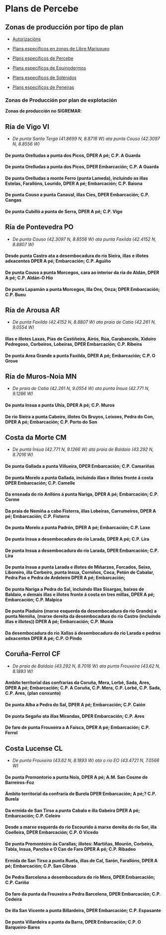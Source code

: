 # Plans de Percebe


## Zonas de producción por tipo de plan

* [Autorizacións](ZonasDeProduccionAAUT.md)

* [Plans específicos en zonas de Libre Marisqueo](ZonasDeProduccionBESP.md)

* [Plans específicos de Percebe](ZonasDeProduccionDPER.md)

* [Plans específicos de Equinodermos](ZonasDeProduccionFEQD.md)

* [Plans específicos de Solénidos](ZonasDeProduccionGSOL.md)

* [Plans específicos de Peneiras](ZonasDeProduccionHPEN.md)



### Zonas de Producción por plan de explotación

__Zonas de producción no SIGREMAR__:



## Ría de Vigo VI

* _De punta Santa Terga (41.8699 N, 8.8716 W) ata punta Couso (42.3097 N, 8.8556 W)_

#### De punta Orelludas a punta dos Picos, DPER A pé; C.P. A Guarda

#### De punta Orelludas a punta dos Picos, DPER Embarcación; C.P. A Guarda

#### De punta Orelludas a monte Ferro (punta Lameda), incluíndo as illas Estelas, Farallóns, Lourido, DPER A pé; Embarcación; C.P. Baiona

#### De punta Couso a punta Canaval, illas Cíes, DPER Embarcación; C.P. Cangas

#### De punta Cubilló a punta de Serra, DPER A pé; C.P. Vigo



## Ría de Pontevedra PO

* _De punta Couso (42.3097 N, 8.8556 W) ata punta Faxilda (42.4152 N, 8.8807 W)_

#### Desde punta Castro ata a desembocadura do río Sieira, illas e illotes adxacentes DPER A pé; Embarcación; C.P. Aguiño

#### De punta Couso a punta Morcegos, cara ao interior da ría de Aldán, DPER A pé; C.P. Aldán-O Hio

#### De punta Lapamán a punta Morcegos, Illa Ons, Onza; DPER Embarcación; C.P. Bueu



## Ría de Arousa AR

* _De punta Faxilda (42.4152 N, 8.8807 W) ata praia de Catia (42.261 N, 9.0554 W)_

#### Illas e illotes Laxas, Pías de Castiñeira, Airós, Rúa, Carabancelo, Xidoiro Pedregoso, Corbeiros, Lobeiras, DPER Embarcación; C.P. Ribeira

#### De punta Area Grande a punta Faxilda, DPER A pé; Embarcación; C.P. O Grove



## Ría de Muros-Noia MN

* _De praia de Catia (42.261 N, 9.0554 W) ata punta Ínsua (42.771 N, 9.1266 W)_

#### De punta Insua a punta Uhía, DPER A pé; C.P. Muros

#### De río Sieira a punta Cabeiro, illotes Os Bruyos, Leixoes, Pedra do Con, DPER A pé; Embarcación; C.P. Porto do Son



## Costa da Morte CM

* _De punta Ínsua (42.771 N, 9.1266 W) ata praia de Baldaio (43.292 N, 8.7016 W)_

#### De punta Gallada a punta Villueira, DPER Embarcación; C.P. Camariñas

#### De punta Morelo a punta Gallada, incluíndo illas e illotes fronte á costa DPER Embarcación; C.P. Camelle

#### Da enseada do río Anllóns á punta Nariga, DPER A pé; Embarcación; C.P. Corme

#### Da praia de Nemiña a cabo Fisterra, illas Lobeiras, Carrumeiros, DPER A pé; Embarcación; C.P. Fisterra

#### De punta Morelo a punta Padrón, DPER A pé; Embarcación; C.P. Laxe

#### De punta Insua a desembocadura do río Larada, DPER A pé; C.P. Lira

#### De punta Insua a desembocadura do río Larada, DPER Embarcación; C.P. Lira

#### De punta Insua a punta Larada e illotes de Miñarzos, Forcados, Seixo, Liboreiro, illa Corbeiro, punta Insua, Corniños, Coca, Petón de Cabalar, Pedra Pas e Pedra de Ardeleiro DPER A pé; Embarcación;

#### De punta Nariga a Pedra do Sal, incluíndo Illas Sisargas, baixos de Baldaio, e demais illas e illotes fronte á costa en tres millas, DPER A pé; Embarcación; C.P. Malpica

#### De punta Piaduiro (marxe esquerda da desembocadura do río Grande) a punta Nemiña, (marxe dereita da desembocadura do río Castro (incluíndo illas e illotes)) DPER A pé; Embarcación; C.P. Muxía

#### Da desembocadura do río Xallas á desembocadura do río Larada e pedras adxacentes DPER A pé; C.P. O Pindo



## Coruña-Ferrol CF

* _De praia de Baldaio (43.292 N, 8.7016 W)  ata punta Frouxeira (43.62 N, 8.1893 W)_

#### Ambito territorial das confrarías da Coruña, Mera, Lorbé, Sada, Ares, DPER A pé; Embarcación; C.P. A Coruña, C.P. Mera, C.P. Lorbé, C.P. Sada, C.P. Ares, (plan conxunto)

#### De punta Alba a Pedra do Sal, DPER A pé; Embarcación; C.P. Caión

#### De punta Segaño ata illas Mirandas, DPER Embarcación; C.P. Ares

#### De faro de punta Frouxeira a A Faísca, DPER A pé; Embarcación; C.P. Ferrol



## Costa Lucense CL

*  _De punta Frouxeira (43.62 N, 8.1893 W)  ata o rio EO (43.4721 N, 7.0566 W)_

#### De punta Promontorio a punta Nois, DPER A pé; A.M. San Cosme de Barreiros-Foz

#### Ámbito territorial da confraría de Burela DPER Embarcación; A pé;? C.P. Burela

#### Da ermida de San Tirso a punta Cabalo e illa Gabeira DPER A pé; Embarcación; C.P. Celeiro

#### Desde a marxe esquerda do río Escourido á marxe dereita do río Sor, illa Coelleira, DPER Embarcación; C.P. O Vicedo

#### De punta Promontoiro ás Carallas; illotes: Martiñas, Mourón, Corbeira, Tabla, Insua, Pancha e O Can de Faro DPER A pé; C.P. Ribadeo

#### Ermida de San Tirso a punta Rueta, illas de Cal, Sarón, Farallóns, DPER A pé; Embarcación; C.P. San Cibrao

#### De Pedra Barcelona a desembocadura do río Mera, DPER Embarcación; C.P. Cariño

#### Do faro da punta da Frouxeira a Pedra Barcelona, DPER Embarcación; C.P. Cedeira

#### De illa San Vicente a punta Billardeira, DPER Embarcación; C.P. Espasante

#### De punta Villardeira a punta da Barra, DPER Embarcación; C.P. O Barqueiro-Bares





